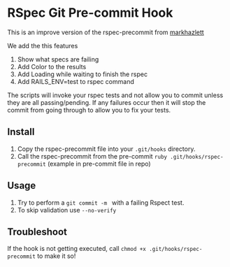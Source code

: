 RSpec Git Pre-commit Hook
=========

This is an improve version of the rspec-precommit from  [markhazlett](https://markhazlett/RSpec-Pre-commit-Git-Hook)

We add the this features

1. Show what specs are failing
2. Add Color to the results
3. Add Loading while waiting to finish the rspec
4. Add RAILS_ENV=test to rspec command

The scripts will invoke your rspec tests and not allow you to commit unless they are all passing/pending. If any failures occur then it will stop the commit from going through to allow you to fix your tests.

Install
-----

1. Copy the rspec-precommit file into your ```.git/hooks``` directory.
2. Call the rspec-precommit from the pre-commit ```ruby .git/hooks/rspec-precommit``` (example in pre-commit file in repo)

Usage
-----

1. Try to perform a ```git commit -m ``` with a failing Rspect test.
2. To skip validation use ```--no-verify```

Troubleshoot
-----
If the hook is not getting executed, call ```chmod +x .git/hooks/rspec-precommit``` to make it so!
